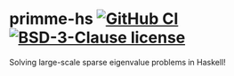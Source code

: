 # primme-hs [![GitHub CI](https://github.com/twesterhout/primme-hs/workflows/CI/badge.svg)](https://github.com/twesterhout/primme-hs/actions)[![BSD-3-Clause license](https://img.shields.io/badge/license-BSD--3--Clause-blue.svg)](LICENSE)

Solving large-scale sparse eigenvalue problems in Haskell!
